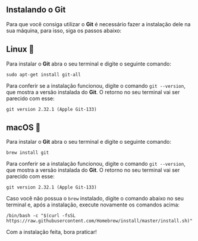 ## Instalando o Git
Para que você consiga utilizar o **Git** é necessário fazer a instalação dele na sua máquina, para isso, siga os passos abaixo:

## **Linux** 🐧
Para instalar o **Git** abra o seu terminal e digite o seguinte comando:

~~~
sudo apt-get install git-all
~~~
Para conferir se a instalação funcionou, digite o comando `git --version`, que mostra a versão instalada do **Git**. O retorno no seu terminal vai ser parecido com esse:

~~~
git version 2.32.1 (Apple Git-133)
~~~

## macOS 🍎
Para instalar o **Git** abra o seu terminal e digite o seguinte comando:

~~~
brew install git
~~~
Para conferir se a instalação funcionou, digite o comando `git --version`, que mostra a versão instalada do **Git**. O retorno no seu terminal vai ser parecido com esse:

~~~
git version 2.32.1 (Apple Git-133)
~~~
Caso você não possua o `brew` instalado, digite o comando abaixo no seu terminal e, após a instalação, execute novamente os comandos acima:

~~~
/bin/bash -c "$(curl -fsSL https://raw.githubusercontent.com/Homebrew/install/master/install.sh)"
~~~
Com a instalação feita, bora praticar!
